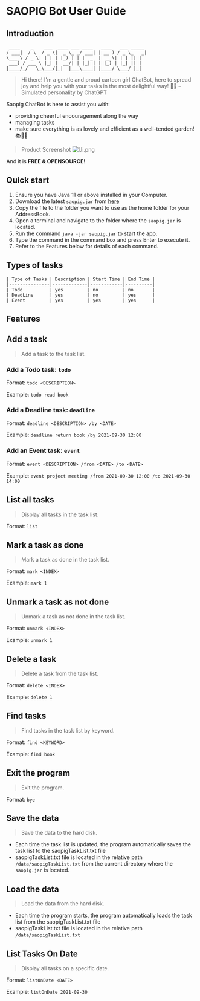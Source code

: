 # SAOPIG Bot User Guide
## Introduction
``` 
 ____    _    ___  ____ ___ ____   ____   ___ _____ 
/ ___|  / \  / _ \|  _ \_ _/ ___| | __ ) / _ \_   _|
\___ \ / _ \| | | | |_) | | |  _  |  _ \| | | || |  
 ___) / ___ \ |_| |  __/| | |_| | | |_) | |_| || |  
|____/_/   \_\___/|_|  |___\____| |____/ \___/ |_|
```
>Hi there! I'm a gentle and proud cartoon girl ChatBot, here to spread joy and help you with your tasks in the most delightful way! 🌸✨ – Simulated personality by ChatGPT

Saopig ChatBot is here to assist you with:
- providing cheerful encouragement along the way
- managing tasks
- make sure everything is as lovely and efficient as a well-tended garden! 📚🌼✨

>Product Screenshot
![Ui.png](Ui.png)

And it is **FREE & OPENSOURCE!**

## Quick start
1. Ensure you have Java 11 or above installed in your Computer.
2. Download the latest `saopig.jar` from [here](https://github.com/ZHANGTIANYAO1/ip/releases)
3. Copy the file to the folder you want to use as the home folder for your AddressBook.
4. Open a terminal and navigate to the folder where the `saopig.jar` is located.
5. Run the command `java -jar saopig.jar` to start the app.
6. Type the command in the command box and press Enter to execute it.
7. Refer to the Features below for details of each command.

## Types of tasks
```
| Type of Tasks | Description | Start Time | End Time |
|---------------|-------------|------------|----------|
| Todo          | yes         | no         | no       |
| DeadLine      | yes         | no         | yes      |
| Event         | yes         | yes        | yes      |
```

## Features
## Add a task
>Add a task to the task list.
### Add a Todo task: `todo`
Format: `todo <DESCRIPTION>`

Example: `todo read book`

### Add a Deadline task: `deadline`
Format: `deadline <DESCRIPTION> /by <DATE>`

Example: `deadline return book /by 2021-09-30 12:00`

### Add an Event task: `event`
Format: `event <DESCRIPTION> /from <DATE> /to <DATE>`

Example: `event project meeting /from 2021-09-30 12:00 /to 2021-09-30 14:00`

## List all tasks
>Display all tasks in the task list.

Format: `list`

## Mark a task as done
>Mark a task as done in the task list.

Format: `mark <INDEX>`

Example: `mark 1`

## Unmark a task as not done

>Unmark a task as not done in the task list.

Format: `unmark <INDEX>`

Example: `unmark 1`

## Delete a task
>Delete a task from the task list.

Format: `delete <INDEX>`

Example: `delete 1`

## Find tasks

>Find tasks in the task list by keyword.

Format: `find <KEYWORD>`

Example: `find book`

## Exit the program

>Exit the program.

Format: `bye`

## Save the data
>Save the data to the hard disk.

+ Each time the task list is updated, the program automatically saves the task list to the saopigTaskList.txt file
+ saopigTaskList.txt file is located in the relative path `/data/saopigTaskList.txt` 
from the current directory where the `saopig.jar` is located.

## Load the data
>Load the data from the hard disk.

+ Each time the program starts, the program automatically loads the task list from the saopigTaskList.txt file
+ saopigTaskList.txt file is located in the relative path `/data/saopigTaskList.txt`

## List Tasks On Date
>Display all tasks on a specific date.

Format: `listOnDate <DATE>`

Example: `listOnDate 2021-09-30`
